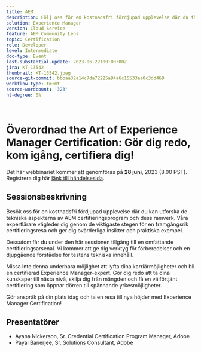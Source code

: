 ```yaml
---
title: AEM
description: Följ oss för en kostnadsfri fördjupad upplevelse där du får utforska de tekniska aspekterna av AEM certifieringsprogram och dess ramverk. Våra expertinstruktörer vägleder dig genom de viktigaste stegen för en framgångsrik certifieringsresa och ger dig ovärderliga insikter och praktiska exempel. Genom att delta i den här sessionen får du dessutom tillgång till en omfattande certifieringsarsenal. Vi ger dig verktygslådan för förberedelser och en djupgående förståelse för provets tekniska innehåll.Missa inte denna underbara möjlighet att lyfta dina karriärmöjligheter och bli en certifierad Experience Manager-expert. Gör dig redo att ta dina färdigheter till en högre nivå, skilj dig från tävlingen och få en välförtjänt certifiering som öppnar för spännande yrkesmöjligheter.Gör din infallsvinkel idag och ta en resa till nya höjder med Experience Manager-certifiering!
solution: Experience Manager
version: Cloud Service
feature: AEM Community Lens
topic: Certification
role: Developer
level: Intermediate
doc-type: Event
last-substantial-update: 2023-06-22T00:00:00Z
jira: KT-13542
thumbnail: KT-13542.jpeg
source-git-commit: bbbaa32a14c7da72225a94a6c15533aa0c3dd469
workflow-type: tm+mt
source-wordcount: '323'
ht-degree: 0%

---
```



# Överordnad the Art of Experience Manager Certification: Gör dig redo, kom igång, certifiera dig!

Det här webbinariet kommer att genomföras på **28 juni**, 2023 (8.00 PST). Registrera dig här [länk till händelsesida](https://adobe.ly/3Ni6XeL).

## Sessionsbeskrivning

Besök oss för en kostnadsfri fördjupad upplevelse där du kan utforska de tekniska aspekterna av AEM certifieringsprogram och dess ramverk. Våra expertlärare vägleder dig genom de viktigaste stegen för en framgångsrik certifieringsresa och ger dig ovärderliga insikter och praktiska exempel.

Dessutom får du under den här sessionen tillgång till en omfattande certifieringsarsenal. Vi kommer att ge dig verktyg för förberedelser och en djupgående förståelse för testens tekniska innehåll.

Missa inte denna underbara möjlighet att lyfta dina karriärmöjligheter och bli en certifierad Experience Manager-expert. Gör dig redo att ta dina kunskaper till nästa nivå, skilja dig från mängden och få en välförtjänt certifiering som öppnar dörren till spännande yrkesmöjligheter.

Gör anspråk på din plats idag och ta en resa till nya höjder med Experience Manager Certification!

## Presentatörer

* Ayana Nickerson, Sr. Credential Certification Program Manager, Adobe
* Payal Banerjee, Sr. Solutions Consultant, Adobe
